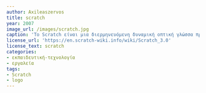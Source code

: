 ```yaml
---
author: Axileaszervos
title: scratch
year: 2007 
image_url: /images/scratch.jpg
caption: 'Το Scratch είναι μια διερμηνευόμενη δυναμική οπτική γλώσσα προγραμματισμού βασισμένη και υλοποιημένη σε Squeak. Όντας δυναμική, επιτρέπει σε αλλαγές του κώδικα ακόμη και κατά τη διάρκεια της εκτέλεσης των προγραμμάτων. Έχει ως στόχο τη διδασκαλία εννοιών προγραμματισμού σε παιδιά και εφήβους. Τέλος, είναι ένα καλό εργαλείο για την εισαγωγή των μαθητών στον κόσμο της ρομποτικής και του προγραμματισμού.'
license_url: 'https://en.scratch-wiki.info/wiki/Scratch_3.0'
license_text: scratch
categories:
- εκπαιδευτική-τεχνολογία
- εργαλεία
tags:
- Scratch
- logo
---
```

